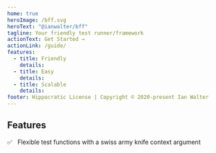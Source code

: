 ```yaml
---
home: true
heroImage: /bff.svg
heroText: "@ianwalter/bff"
tagline: Your friendly test runner/framework
actionText: Get Started →
actionLink: /guide/
features:
  - title: Friendly
    details:
  - title: Easy
    details:
  - title: Scalable
    details: 
footer: Hippocratic License | Copyright © 2020-present Ian Walter
---
```


## Features

✅ &nbsp; Flexible test functions with a swiss army knife context argument

[npmImage]: https://img.shields.io/npm/v/@ianwalter/nrg.svg
[npmUrl]: https://www.npmjs.com/package/@ianwalter/nrg
[ciImage]: https://github.com/ianwalter/nrg/workflows/CI/badge.svg
[ciUrl]: https://github.com/ianwalter/nrg/actions
[koaUrl]: https://koajs.com/
[nrgRouterUrl]: https://github.com/ianwalter/nrg-router
[pinoUrl]: http://getpino.io/#/
[redisUrl]: https://redis.io/
[postgresUrl]: https://www.postgresql.org/
[knexUrl]: https://knexjs.org/
[objectionUrl]: https://vincit.github.io/objection.js/
[webpackUrl]: https://webpack.js.org/
[amqpUrl]: https://github.com/squaremo/amqp.node
[rabbitmqUrl]: https://www.rabbitmq.com/
[licenseUrl]: https://github.com/ianwalter/nrg/blob/master/LICENSE
